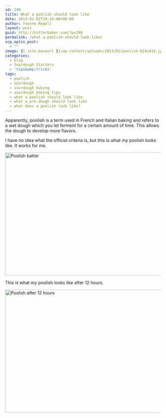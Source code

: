 ```yaml
---
id: 240
title: What a poolish should look like
date: 2013-01-02T19:16:08+00:00
author: Yvonne Rogell
layout: post
guid: http://bitterbaker.com/?p=240
permalink: /what-a-poolish-should-look-like/
xcp_optin_post:
  - ""
image: {{ site.baseurl }}/wp-content/uploads/2013/01/poolish-624x414.jpg
categories:
  - blog
  - Sourdough Starters
  - 'tips&amp;tricks'
tags:
  - poolish
  - sourdough
  - sourdough baking
  - sourdough baking tips
  - what a poolish should look like
  - what a pre-dough should look like
  - what does a poolish look like?
---
```

Apparently, poolish is a term used in French and Italian baking and refers to a wet dough which you let ferment for a certain amount of time. This allows the dough to develop more flavors.

I have no idea what the official criteria is, but this is what my poolish looks like. It works for me.

<img title="Poolish batter | bitterbaker.com" alt="Poolish batter" src="http://bitterbaker.com/images/poolish.jpg" width="600" height="399" />

This is what my poolish looks like after 12 hours.

<img title="Poolish batter after 12 hours | bitterbaker.com" alt="Poolish after 12 hours" src="http://bitterbaker.com/images/poolish12h.jpg" width="600" height="399" />